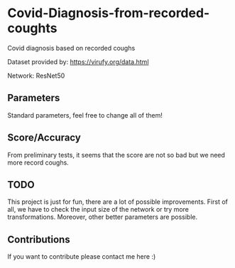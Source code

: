 # Covid-Diagnosis-from-recorded-coughts
Covid diagnosis based on recorded coughs

Dataset provided by: https://virufy.org/data.html

Network: ResNet50

## Parameters ##
Standard parameters, feel free to change all of them!

## Score/Accuracy ##
From preliminary tests, it seems that the score are not so bad but we need more record coughs.

## TODO ##
This project is just for fun, there are a lot of possible improvements. First of all, we have to check the input size of the network or try more transformations.
Moreover, other better parameters are possible.

## Contributions ##
If you want to contribute please contact me here :)
